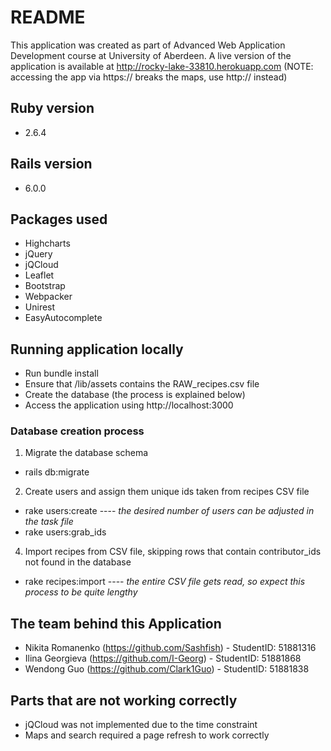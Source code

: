# README
This application was created as part of Advanced Web Application Development course at University of Aberdeen. A live version of the application is available at http://rocky-lake-33810.herokuapp.com (NOTE: accessing the app via https:// breaks the maps, use http:// instead)
## Ruby version
* 2.6.4
## Rails version
* 6.0.0
## Packages used
* Highcharts
* jQuery
* jQCloud
* Leaflet
* Bootstrap
* Webpacker
* Unirest
* EasyAutocomplete
## Running application locally
* Run bundle install
* Ensure that /lib/assets contains the RAW_recipes.csv file
* Create the database (the process is explained below)
* Access the application using http://localhost:3000
### Database creation process
1. Migrate the database schema
  * rails db:migrate
2. Create users and assign them unique ids taken from recipes CSV file
  * rake users:create ---- _the desired number of users can be adjusted in the task file_
  * rake users:grab_ids
4. Import recipes from CSV file, skipping rows that contain contributor_ids not found in the database
  * rake recipes:import ---- _the entire CSV file gets read, so expect this process to be quite lengthy_
## The team behind this Application
* Nikita Romanenko (https://github.com/Sashfish) - StudentID: 51881316
* Ilina Georgieva (https://github.com/I-Georg)   - StudentID: 51881868
* Wendong Guo (https://github.com/Clark1Guo)     - StudentID: 51881838
## Parts that are not working correctly
* jQCloud was not implemented due to the time constraint
* Maps and search required a page refresh to work correctly

